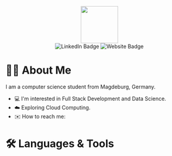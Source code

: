 <div align="center">
  <img src="https://media.giphy.com/media/du3J3cXyzhj75IOgvA/giphy.gif" width="100"/>
  
  <div>
    <img src="https://img.shields.io/badge/LinkedIn-blue?style=for-the-badge&logo=linkedin&logoColor=white" alt="LinkedIn Badge"/>
    <img src="https://img.shields.io/badge/Website-grey?style=for-the-badge&logo=firefox&logoColor=white" alt="Website Badge"/>
  </div>
  
  <img src="https://komarev.com/ghpvc/?username=leonardKleber" alt=""/>
</div>

# 👨‍💻 About Me
I am a computer science student from Magdeburg, Germany.
- 💻 I'm interested in Full Stack Development and Data Science.
- ☁️ Exploring Cloud Computing.
- ✉️ How to reach me:

# 🛠️ Languages & Tools
